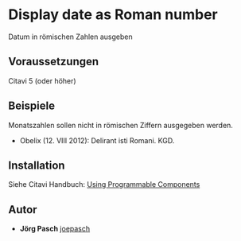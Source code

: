 #  Display date as Roman number

Datum in römischen Zahlen ausgeben

## Voraussetzungen
Citavi 5 (oder höher)

## Beispiele
Monatszahlen sollen nicht in römischen Ziffern ausgegeben werden.

- Obelix (12. VIII 2012): Delirant isti Romani. KGD.

## Installation
Siehe Citavi Handbuch: [Using Programmable Components](https://www.citavi.com/programmable_components)

## Autor

* **Jörg Pasch** [joepasch](https://github.com/joepasch)
